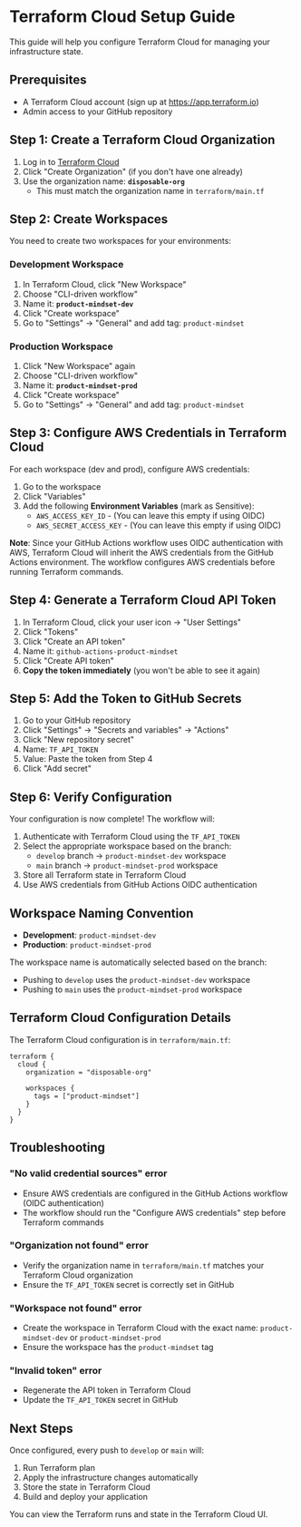 # Terraform Cloud Setup Guide

This guide will help you configure Terraform Cloud for managing your infrastructure state.

## Prerequisites

- A Terraform Cloud account (sign up at https://app.terraform.io)
- Admin access to your GitHub repository

## Step 1: Create a Terraform Cloud Organization

1. Log in to [Terraform Cloud](https://app.terraform.io)
2. Click "Create Organization" (if you don't have one already)
3. Use the organization name: **`disposable-org`**
   - This must match the organization name in `terraform/main.tf`

## Step 2: Create Workspaces

You need to create two workspaces for your environments:

### Development Workspace
1. In Terraform Cloud, click "New Workspace"
2. Choose "CLI-driven workflow"
3. Name it: **`product-mindset-dev`**
4. Click "Create workspace"
5. Go to "Settings" → "General" and add tag: `product-mindset`

### Production Workspace
1. Click "New Workspace" again
2. Choose "CLI-driven workflow"
3. Name it: **`product-mindset-prod`**
4. Click "Create workspace"
5. Go to "Settings" → "General" and add tag: `product-mindset`

## Step 3: Configure AWS Credentials in Terraform Cloud

For each workspace (dev and prod), configure AWS credentials:

1. Go to the workspace
2. Click "Variables"
3. Add the following **Environment Variables** (mark as Sensitive):
   - `AWS_ACCESS_KEY_ID` - (You can leave this empty if using OIDC)
   - `AWS_SECRET_ACCESS_KEY` - (You can leave this empty if using OIDC)

**Note**: Since your GitHub Actions workflow uses OIDC authentication with AWS, Terraform Cloud will inherit the AWS credentials from the GitHub Actions environment. The workflow configures AWS credentials before running Terraform commands.

## Step 4: Generate a Terraform Cloud API Token

1. In Terraform Cloud, click your user icon → "User Settings"
2. Click "Tokens"
3. Click "Create an API token"
4. Name it: `github-actions-product-mindset`
5. Click "Create API token"
6. **Copy the token immediately** (you won't be able to see it again)

## Step 5: Add the Token to GitHub Secrets

1. Go to your GitHub repository
2. Click "Settings" → "Secrets and variables" → "Actions"
3. Click "New repository secret"
4. Name: `TF_API_TOKEN`
5. Value: Paste the token from Step 4
6. Click "Add secret"

## Step 6: Verify Configuration

Your configuration is now complete! The workflow will:

1. Authenticate with Terraform Cloud using the `TF_API_TOKEN`
2. Select the appropriate workspace based on the branch:
   - `develop` branch → `product-mindset-dev` workspace
   - `main` branch → `product-mindset-prod` workspace
3. Store all Terraform state in Terraform Cloud
4. Use AWS credentials from GitHub Actions OIDC authentication

## Workspace Naming Convention

- **Development**: `product-mindset-dev`
- **Production**: `product-mindset-prod`

The workspace name is automatically selected based on the branch:
- Pushing to `develop` uses the `product-mindset-dev` workspace
- Pushing to `main` uses the `product-mindset-prod` workspace

## Terraform Cloud Configuration Details

The Terraform Cloud configuration is in `terraform/main.tf`:

```hcl
terraform {
  cloud {
    organization = "disposable-org"
    
    workspaces {
      tags = ["product-mindset"]
    }
  }
}
```

## Troubleshooting

### "No valid credential sources" error
- Ensure AWS credentials are configured in the GitHub Actions workflow (OIDC authentication)
- The workflow should run the "Configure AWS credentials" step before Terraform commands

### "Organization not found" error
- Verify the organization name in `terraform/main.tf` matches your Terraform Cloud organization
- Ensure the `TF_API_TOKEN` secret is correctly set in GitHub

### "Workspace not found" error
- Create the workspace in Terraform Cloud with the exact name: `product-mindset-dev` or `product-mindset-prod`
- Ensure the workspace has the `product-mindset` tag

### "Invalid token" error
- Regenerate the API token in Terraform Cloud
- Update the `TF_API_TOKEN` secret in GitHub

## Next Steps

Once configured, every push to `develop` or `main` will:
1. Run Terraform plan
2. Apply the infrastructure changes automatically
3. Store the state in Terraform Cloud
4. Build and deploy your application

You can view the Terraform runs and state in the Terraform Cloud UI.

